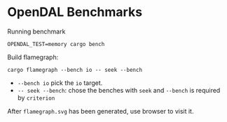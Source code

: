 # OpenDAL Benchmarks

Running benchmark

```shell
OPENDAL_TEST=memory cargo bench
```

Build flamegraph:

```shell
cargo flamegraph --bench io -- seek --bench
```

- `--bench io` pick the `io` target.
- `-- seek --bench`: chose the benches with `seek` and `--bench` is required by `criterion`

After `flamegraph.svg` has been generated, use browser to visit it.
